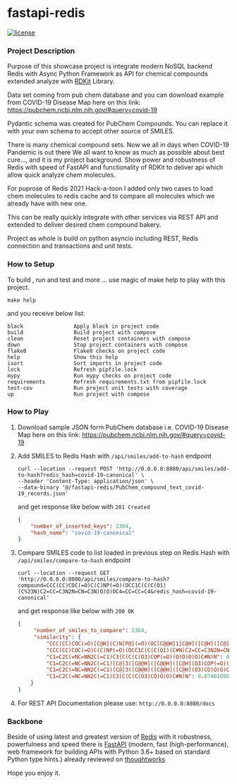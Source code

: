 # fastapi-redis

[![license](https://img.shields.io/github/license/grillazz/fastapi-redis)](https://github.com/grillazz/fastapi-redis/blob/main/LICENSE)

### Project Description
Purpose of this showcase project is integrate modern NoSQL backend Redis with Async Python Framework
as API for chemical compounds extended analyze with [RDKit](https://github.com/rdkit/rdkit) Library.

Data set coming from pub chem database and you can download example from COVID-19 Disease Map here on this link: https://pubchem.ncbi.nlm.nih.gov/#query=covid-19

Pydantic schema was created for PubChem Compounds. You can replace it with your own schema to accept other source of SMILES.

There is many chemical compound sets. Now we all in days when COVID-19 Pandemic is out there 
We all want to know as much as possible about best cure..., and it is my project background.
Show power and robustness of Redis with speed of FastAPI and functionality of RDKit to deliver api 
which allow quick analyze chem molecules.

For puprose of Redis 2021 Hack-a-toon I added only two cases to load chem molecules to redis cache and to compare 
all molecules which we already have with new one.

This can be really quickly integrate with other services via REST API and extended to deliver desired chem compound bakery.

Project as whole is build on python asyncio including REST, Redis connection and transactions and unit tests.


### How to Setup
To build , run and test and more ... use magic of make help to play with this project.
```shell
make help
```
and you receive below list:
```text
black                Apply black in project code
build                Build project with compose
clean                Reset project containers with compose
down                 Stop project containers with compose
flake8               Flake8 checks on project code
help                 Show this help
isort                Sort imports in project code
lock                 Refresh pipfile.lock
mypy                 Run mypy checks on project code
requirements         Refresh requirements.txt from pipfile.lock
test-cov             Run project unit tests with coverage
up                   Run project with compose
```
### How to Play
1. Download sample JSON form PubChem database i.e. COVID-19 Disease Map here on this link:
   https://pubchem.ncbi.nlm.nih.gov/#query=covid-19
   
2. Add SMILES to Redis Hash with `/api/smiles/add-to-hash` endpoint
    ```shell
    curl --location --request POST 'http://0.0.0.0:8080/api/smiles/add-to-hash?redis_hash=covid-19-canonical' \
    --header 'Content-Type: application/json' \
    --data-binary '@/fastapi-redis/PubChem_compound_text_covid-19_records.json'
    ```
    and get response like below with `201 Created`
    ```json
    {
        "number_of_inserted_keys": 2364,
        "hash_name": "covid-19-canonical"
    }
    ```
3. Compare SMILES code to list loaded in previous step on Redis Hash with `/api/smiles/compare-to-hash` endpoint
    ```shell
    curl --location --request GET 
   'http://0.0.0.0:8080/api/smiles/compare-to-hash?compound=CCC(CC)COC(=O)C(C)NP(=O)(OCC1C(C(C(O1)(C%23N)C2=CC=C3N2N=CN=C3N)O)O)OC4=CC=CC=C4&redis_hash=covid-19-canonical'
   ```
   and get response like below with `200 OK`
   ```json
   {
        "number_of_smiles_to_compare": 2364,
        "similarity": {
            "CCC(CC)COC(=O)[C@H](C)N[P@](=O)(OC[C@@H]1[C@H]([C@H]([C@](O1)(C#N)C2=CC=C3N2N=CN=C3N)O)O)OC4=CC=CC=C4": 1.0,
            "CCC(CC)COC(=O)C(C)NP(=O)(OCC1C(C(C(O1)(C#N)C2=CC=C3N2N=CN=C3N)O)O)OC4=CC=CC=C4": 1.0,
            "C1=C2C(=NC=NN2C(=C1)C3(C(C(C(O3)COP(=O)(O)O)O)O)C#N)N": 0.8964264082374318,
            "C1=C2C(=NC=NN2C(=C1)[C@]3([C@@H]([C@@H]([C@H](O3)COP(=O)(O)O)O)O)C#N)N": 0.8964264082374318,
            "C1=C2C(=NC=NN2C(=C1)[C@]3([C@@H]([C@@H]([C@H](O3)CO)O)O)C#N)N": 0.8740109555690809,
            "C1=C2C(=NC=NN2C(=C1)C3(C(C(C(O3)CO)O)O)C#N)N": 0.8740109555690809
       }
   }
   ```
4. For REST API Documentation please use: `http://0.0.0.0:8080/docs`
    

### Backbone
Beside of using latest and greatest version of [Redis](https://redis.io/) with it robustness, powerfulness and speed
there is [FastAPI](https://fastapi.tiangolo.com/) (modern, fast (high-performance), 
web framework for building APIs with Python 3.6+ based on standard Python type hints.) already reviewed
on [thoughtworks](https://www.thoughtworks.com/radar/languages-and-frameworks?blipid=202104087)

Hope you enjoy it.

